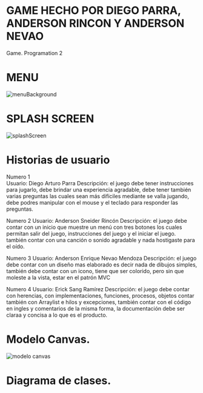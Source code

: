 # GAME HECHO POR DIEGO PARRA, ANDERSON RINCON Y ANDERSON NEVAO
Game. Programation 2
# MENU
![menuBackground](https://user-images.githubusercontent.com/48141200/57977539-2ef4fd00-79c0-11e9-82c9-cc44891744de.png)
# SPLASH SCREEN
![splashScreen](https://user-images.githubusercontent.com/48141200/57977549-8004f100-79c0-11e9-97f8-bae771584e76.png)
# Historias de usuario
Numero 1         
Usuario: Diego Arturo Parra
Descripción: el juego debe tener instrucciones para jugarlo, debe brindar una experiencia agradable, debe tener también varias preguntas las cuales sean más difíciles mediante se valla jugando, debe podres manipular con el mouse y el teclado para responder las preguntas.

Numero 2
Usuario: Anderson Sneider Rincón
Descripción: el juego debe contar con un inicio que muestre un menú con tres botones los cuales permitan salir del juego, instrucciones del juego y el iniciar el juego. también contar con una canción o sonido agradable y nada hostigaste para el oído.

Numero 3
Usuario: Anderson Enrique Nevao Mendoza
Descripción: el juego debe contar con un diseño mas elaborado es decir nada de dibujos simples, también debe contar con un icono, tiene que ser colorido, pero sin que moleste a la vista, estar en el patrón MVC

Numero 4
Usuario: Erick Sang Ramírez
Descripción: el juego debe contar con herencias, con implementaciones, funciones, procesos, objetos contar también con Arraylist e hilos y excepciones, también contar con el código en ingles y comentarios de la misma forma, la documentación debe ser claraa y concisa a lo que es el producto. 
# Modelo Canvas.
![modelo canvas](https://user-images.githubusercontent.com/48141200/57977627-efc7ab80-79c1-11e9-9c4a-7700990de254.PNG)
# Diagrama de clases.
